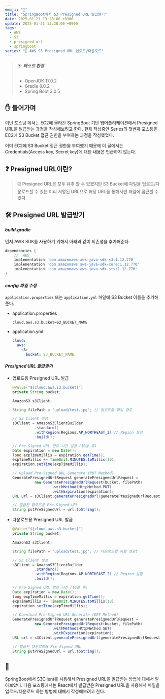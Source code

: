 ```yaml
---
emoji: "🔐"
title: "SpringBoot에서 S3 Presigned URL 발급받기"
date: 2025-01-21 13:28:00 +0900
update: 2025-01-21 13:28:00 +0900
tags:
  - AWS
  - S3
  - presigned-url
  - springboot
series: "📂 AWS S3 Presigned URL 업로드/다운로드"
---
```


> ☀️ ***테스트 환경***
> <br/><br/>
> - OpenJDK 17.0.2  
> - Gradle 8.0.2    
> - Spring Boot 3.0.5

## ✋ 들어가며

이번 포스팅 에서는 EC2에 올라간 SpringBoot 기반 웹어플리케이션에서 Presigned URL을 발급받는 과정을 작성해보려고 한다.
현재 작성중인 Series의 첫번째 포스팅은 EC2에 S3 Bucket 접근 권한을 부여하는 과정을 작성했었다.

이미 EC2에 S3 Bucket 접근 권한을 부여했기 때문에 이 글에서는 Credentials(Access key, Secret key)에 대한 내용은 언급하지 않는다.

## ❓ Presigned URL이란?

> ☑️ Presigned URL은 모두 유추 할 수 있겠지만 S3 Bucket에 파일을 업로드/다운로드할 수 있는 미리 서명된 URL으로 해당 URL을 통해서만 파일에 접근할 수 있다.


## 🛠️ Presigned URL 발급받기

#### ***build.gradle***

먼저 AWS SDK를 사용하기 위해서 아래와 같이 의존성을 추가해준다.

```gradle
dependencies {
    //  AWS
    implementation 'com.amazonaws:aws-java-sdk-s3:1.12.770'
    implementation 'com.amazonaws:aws-java-sdk-core:1.12.770'
    implementation 'com.amazonaws:aws-java-sdk-sts:1.12.770'
}
``` 

#### ***config 파일 수정***

`application.properties` 또는 `application.yml` 파일에 S3 Bucket 이름을 추가해준다.

- application.properties
   ```properties
   cloud.aws.s3.bucket=S3_BUCKET_NAME
   ```
- application.yml
   ```yml
   cloud:
     aws:
       s3:
         bucket: S3_BUCKET_NAME
   ```

#### ***Presigned URL 발급받기***

- 업로드용 Presigned URL 발급
  ```java
  @Value("${cloud.aws.s3.bucket}")
  private String bucket;

  AmazonS3 s3Client;
  ```
  ```java
  String filePath = "upload/test.jpg"; // 업로드할 파일 경로
  
  // S3 Client 생성
  s3Client = AmazonS3ClientBuilder
            .standard()
            .withRegion(Regions.AP_NORTHEAST_2) // Region 설정
            .build();    
  
  // Pre-Signed URL 만료 시간 설정 (10분 후)
  Date expiration = new Date();
  long expTimeMillis = expiration.getTime();
  expTimeMillis += TimeUnit.MINUTES.toMillis(10);
  expiration.setTime(expTimeMillis);
  
  // Upload Pre-Signed URL Generate (PUT Method)
  GeneratePresignedUrlRequest generatePresignedUrlRequest =
            new GeneratePresignedUrlRequest(bucket, filePath)
                    .withMethod(HttpMethod.PUT)
                    .withExpiration(expiration);
  URL url = s3Client.generatePresignedUrl(generatePresignedUrlRequest);
  
  // 발급된 업로드용 Pre-Signed URL
  String putPreSignedUrl = url.toString();
  ```


- 다운로드용 Presigned URL 발급
  ```java
  @Value("${cloud.aws.s3.bucket}")
  private String bucket;

  AmazonS3 s3Client;
  ```
  ```java
  String filePath = "upload/test.jpg"; // 다운로드할 파일 경로t
  
  // S3 Client 생성
  s3Client = AmazonS3ClientBuilder
            .standard()
            .withRegion(Regions.AP_NORTHEAST_2) // Region 설정
            .build();    

  // Pre-Signed URL 만료 시간 (10분 후)
  Date expiration = new Date();
  long expTimeMillis = expiration.getTime();
  expTimeMillis += TimeUnit.MINUTES.toMillis(10);
  expiration.setTime(expTimeMillis);
  
  // Download Pre-Signed URL Generate (GET Method)
  GeneratePresignedUrlRequest generatePresignedUrlRequest =
            new GeneratePresignedUrlRequest(bucket, filePath)
                    .withMethod(HttpMethod.GET)
                    .withExpiration(expiration);
  URL url = s3Client.generatePresignedUrl(generatePresignedUrlRequest);
  
  // 발급된 다운로드용 Pre-Signed URL
  String putPreSignedUrl = url.toString();
  ```


## 👋
SpringBoot에서 S3Client를 사용해서 Presigned URL을 발급받는 방법에 대해서 알아보았다.
다음 포스팅에서는 React에서 발급받은 Presigned URL을 사용해서 파일을 업로드/다운로드 하는 방법에 대해서 작성해보려고 한다.
